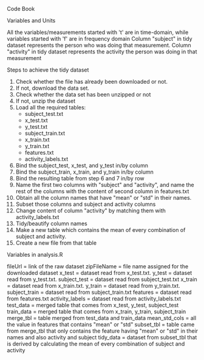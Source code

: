 Code Book

Variables and Units

All the variables/measurements started with 't' are in time-domain, while variables started with 'f' are in frequency domain
Column "subject" in tidy dataset represents the person who was doing that measurement.
Column "activity" in tidy dataset represents the activity the person was doing in that measurement

Steps to achieve the tidy dataset

1. Check whether the file has already been downloaded or not.
2. If not, download the data set.
3. Check whether the data set has been unzipped or not
4. If not, unzip the dataset
5. Load all the required tables:
	- subject_test.txt
	- x_test.txt
	- y_test.txt
	- subject_train.txt
	- x_train.txt
	- y_train.txt
	- features.txt
	- activity_labels.txt
6. Bind the subject_test, x_test, and y_test in/by column
7. Bind the subject_train, x_train, and y_train in/by column
8. Bind the resulting table from step 6 and 7 in/by row
9. Name the first two columns with "subject" and "activity", and name the rest of the columns with the content of second column in features.txt
10. Obtain all the column names that have "mean" or "std" in their names.
11. Subset those columns and subject and activity columns
12. Change content of column "activity" by matching them with activity_labels.txt
13. Tidy/beautify column names
14. Make a new table which contains the mean of every combination of subject and activity.
15. Create a new file from that table

Variables in analysis.R

fileUrl = link of the raw dataset
zipFileName = file name assigned for the downloaded dataset
x_test = dataset read from x_test.txt. 
y_test = dataset read from y_test.txt. 
subject_test = dataset read from subject_test.txt
x_train = dataset read from x_train.txt. 
y_train = dataset read from y_train.txt. 
subject_train = dataset read from subject_train.txt
features = dataset read from features.txt
activity_labels = dataset read from activity_labels.txt
test_data = merged table that comes from x_test, y_test, subject_test
train_data = merged table that comes from x_train, y_train, subject_train
merge_tbl = table merged from test_data and train_data
mean_std_cols = all the value in features that contains "mean" or "std"
subset_tbl = table came from merge_tbl that only contains the feature having "mean" or "std" in their names and also activity and subject
tidy_data = dataset from subset_tbl that is derived by calculating the mean of every combination of subject and activity